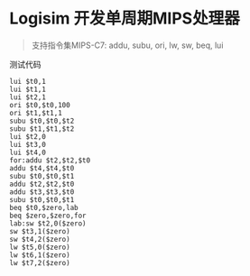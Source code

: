 # Logisim 开发单周期MIPS处理器

> 支持指令集MIPS-C7: addu, subu, ori, lw, sw, beq, lui


测试代码
```assembly
lui $t0,1
lui $t1,1
lui $t2,1
ori $t0,$t0,100
ori $t1,$t1,1
subu $t0,$t0,$t2
subu $t1,$t1,$t2
lui $t2,0
lui $t3,0
lui $t4,0
for:addu $t2,$t2,$t0
addu $t4,$t4,$t0
subu $t0,$t0,$t1
addu $t2,$t2,$t0
addu $t3,$t3,$t0
subu $t0,$t0,$t1
beq $t0,$zero,lab
beq $zero,$zero,for
lab:sw $t2,0($zero)
sw $t3,1($zero)
sw $t4,2($zero)
lw $t5,0($zero)
lw $t6,1($zero)
lw $t7,2($zero)
```
